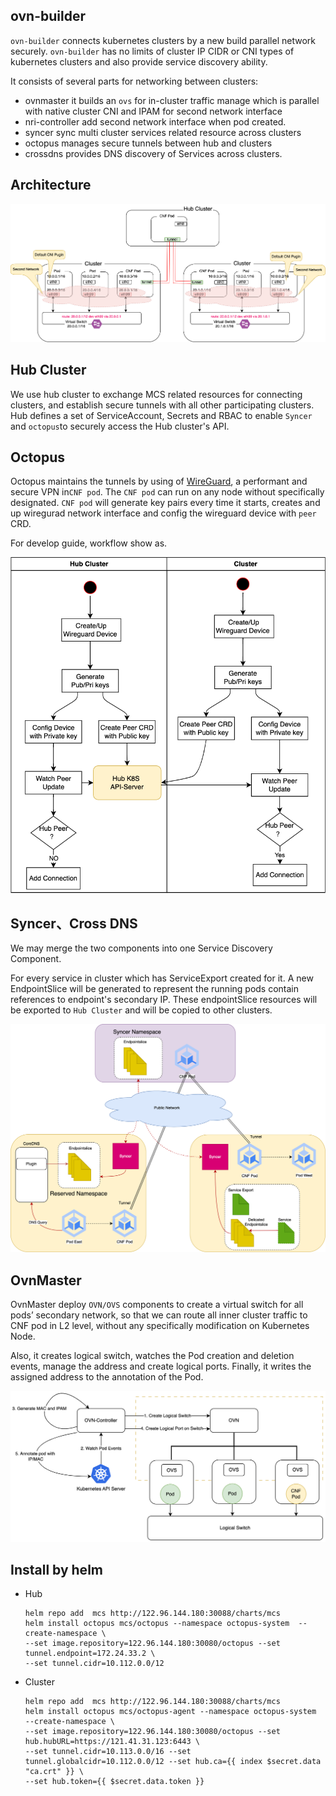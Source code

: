 ## ovn-builder

`ovn-builder` connects kubernetes clusters by a new build parallel network securely.
`ovn-builder` has no limits of cluster IP CIDR or CNI types of kubernetes clusters and also
provide service discovery ability.

It consists of several parts for networking between clusters:

- ovnmaster it builds an `ovs` for in-cluster traffic manage which is parallel with native cluster CNI and IPAM 
  for second network interface
- nri-controller add second network interface when pod created.
- syncer sync multi cluster services related resource across clusters
- octopus manages secure tunnels between hub and clusters
- crossdns provides DNS discovery of Services across clusters.

## Architecture

![](doc/pic/arch.png "topology")

## Hub Cluster

We use hub cluster to exchange MCS related resources for connecting clusters, and establish secure tunnels with
all other participating clusters. Hub defines a set of ServiceAccount, Secrets and RBAC to enable `Syncer` and
`octopus`to securely access the Hub cluster's API.

## Octopus

Octopus maintains the tunnels by using of [WireGuard](https://www.wireguard.com/), a performant and secure VPN
in`CNF pod`. The `CNF pod` can run on any node without specifically designated. `CNF pod` will generate key pairs 
every time it starts, creates and up wiregurad network interface and config the wireguard device with `peer` CRD.


For develop guide, workflow show as.

![](doc/pic/tunnel.png)

## Syncer、Cross DNS

We may merge the two components into one Service Discovery Component.

For every service in cluster which has ServiceExport created for it. A new EndpointSlice will be generated to represent
the running pods contain references to endpoint's secondary IP. These endpointSlice resources will be exported to
`Hub Cluster` and will be copied to other clusters.

![](doc/pic/servicediscovery.png)

## OvnMaster

OvnMaster deploy `OVN/OVS` components to create a virtual switch for all pods’ secondary network, so that we can route
all inner cluster traffic to CNF pod in L2 level, without any specifically modification on Kubernetes Node.

Also, it creates logical switch, watches the Pod creation and deletion events, manage the address and create
logical ports. Finally, it writes the assigned address to the annotation of the Pod.

![](doc/pic/ovnmaster.png)


## Install by helm
- Hub
  ```shell
  helm repo add  mcs http://122.96.144.180:30088/charts/mcs
  helm install octopus mcs/octopus --namespace octopus-system  --create-namespace \
  --set image.repository=122.96.144.180:30080/octopus --set tunnel.endpoint=172.24.33.2 \
  --set tunnel.cidr=10.112.0.0/12
  ```
- Cluster
  ```shell
  helm repo add  mcs http://122.96.144.180:30088/charts/mcs
  helm install octopus mcs/octopus-agent --namespace octopus-system  --create-namespace \
  --set image.repository=122.96.144.180:30080/octopus --set hub.hubURL=https://121.41.31.123:6443 \
  --set tunnel.cidr=10.113.0.0/16 --set tunnel.globalcidr=10.112.0.0/12 --set hub.ca={{ index $secret.data "ca.crt" }} \
  --set hub.token={{ $secret.data.token }} 
  ```